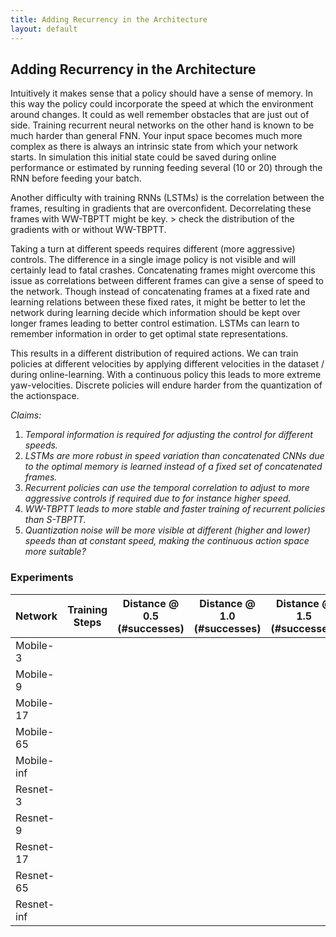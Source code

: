```yaml
---
title: Adding Recurrency in the Architecture
layout: default
---
```

## Adding Recurrency in the Architecture
Intuitively it makes sense that a policy should have a sense of memory. In this way the policy could incorporate the speed at which the environment around changes. It could as well remember obstacles that are just out of side. Training recurrent neural networks on the other hand is known to be much harder than general FNN. Your input space becomes much more complex as there is always an intrinsic state from which your network starts. In simulation this initial state could be saved during online performance or estimated by running feeding several (10 or 20) through the RNN before feeding your batch. 

Another difficulty with training RNNs (LSTMs) is the correlation between the frames, resulting in gradients that are overconfident. Decorrelating these frames with WW-TBPTT might be key. > check the distribution of the gradients with or without WW-TBPTT.

Taking a turn at different speeds requires different (more aggressive) controls. The difference in a single image policy is not visible and will certainly lead to fatal crashes. Concatenating frames might overcome this issue as correlations between different frames can give a sense of speed to the network. Though instead of concatenating frames at a fixed rate and learning relations between these fixed rates, it might be better to let the network during learning decide which information should be kept over longer frames leading to better control estimation. LSTMs can learn to remember information in order to get optimal state representations.

This results in a different distribution of required actions. We can train policies at different velocities by applying different velocities in the dataset / during online-learning. 
With a continuous policy this leads to more extreme yaw-velocities. Discrete policies will endure harder from the quantization of the actionspace. 

_Claims:_
1. _Temporal information is required for adjusting the control for different speeds._
1. _LSTMs are more robust in speed variation than concatenated CNNs due to the optimal memory is learned instead of a fixed set of concatenated frames._
1. _Recurrent policies can use the temporal correlation to adjust to more aggressive controls if required due to for instance higher speed._
1. _WW-TBPTT leads to more stable and faster training of recurrent policies than S-TBPTT._
1. _Quantization noise will be more visible at different (higher and lower) speeds than at constant speed, making the continuous action space more suitable?_



### Experiments




Network   | Training Steps  | Distance @ 0.5 (#successes)   | Distance @ 1.0 (#successes) | Distance @ 1.5 (#successes)
----------|-----------------|-------------------------------|-----------------------------|----------------------------
Mobile-3  |					|								|							  |
Mobile-9  |					|								|							  |
Mobile-17 |					|								|							  |
Mobile-65 |					|								|							  |
Mobile-inf|					|								|							  |
Resnet-3  |					|								|							  |
Resnet-9  |					|								|							  |
Resnet-17 |					|								|							  |
Resnet-65 |					|								|							  |
Resnet-inf|					|								|							  |
